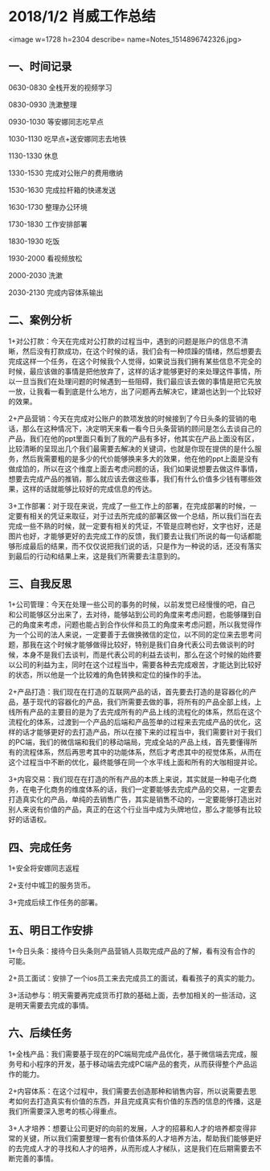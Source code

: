 # 2018/1/2 肖威工作总结
<image w=1728 h=2304 describe= name=Notes_1514896742326.jpg>
## 一、时间记录

0630-0830 全栈开发的视频学习

0830-0930 洗漱整理

0930-1030 等安娜同志吃早点

1030-1130 吃早点+送安娜同志去地铁

1130-1330 休息

1330-1530 完成对公账户的费用缴纳

1530-1630 完成拉杆箱的快递发送

1630-1730 整理办公环境

1730-1830 工作安排部署

1830-1930 吃饭

1930-2000 看视频放松

2000-2030 洗漱

2030-2130 完成内容体系输出

## 二、案例分析

1+对公打款：今天在完成对公打款的过程当中，遇到的问题是账户的信息不清晰，然后没有打款成功，在这个时候的话，我们会有一种烦躁的情绪，然后想要去完成这样一个任务，在这个时候我个人觉得，如果说当我们拥有某些信息不完全的时候，最应该做的事情是把他放弃了，这样的话才能够更好的来处理这件事情，所以一旦当我们在处理问题的时候遇到一些阻碍，我们最应该去做的事情是把它先放一放，让我看一看到底是什么地方，出了问题再去解决它，建湖也达到一个比较好的效果。

2+产品营销：今天在完成对公账户的款项发放的时候接到了今日头条的营销的电话，那么在这种情况下，决定明天来看一看今日头条营销的顾问是怎么去谈自己的产品，我们在他的ppt里面只看到了我的产品有多好，他其实在产品上面没有区，比较清晰的呈现出几个我们最需要去解决的关键词，也就是你现在提供的是什么服务，然后我需要粗的是多少的代价能够换来多大的效果，他在他的ppt上面是没有做成馅的，所以在这个维度上面去考虑问题的话，我们如果说想要去做这件事情，想要去完成产品的推销，那么就应该去做这些事，我们有什么价值多少钱有哪些效果，这样的话就能够比较好的完成信息的传达。

3+工作部署：对于现在来说，完成了一些工作上的部署，在完成部署的时候，一定要有相关的凭证来取征，对于过去所完成的部署区做一个总结，所以我们当在去完成一些不熟的时候，就一定要有相关的凭证，不管是应聘也好，文字也好，还是图片也好，才能够更好的去完成工作的反馈，我们要去让我们所说的每一句话都能够形成最后的结果，而不仅仅说把我们说的话，只是作为一种说的话，还没有落实到最后的行动和结果上来，这是我们所需要去注意到的。

## 三、自我反思

1+公司管理：今天在处理一些公司的事务的时候，以前发觉已经慢慢的吧，自己和公司能够区分出来了，去对待，能够站到公司的角度来考虑问题，也能够赚到自己的角度来考虑，问题也能占到合作伙伴和员工的角度来考虑问题，所以我觉得作为一个公司的法人来说，一定要善于去做换微信的定位，以不同的定位来去思考问题，那我在这个时候才能够做得比较好，特别是我们自身代表公司去做谈判的时候，本身不是我们去谈判，而是代表公司的利益去谈判，那么在这个时候的始终要以公司的利益为主，同时在这个过程当中，需要各种去完成艰苦，才能达到比较好的状态，所以他是一个比较难的角色转换和定位的操作的手法。

2+产品打造：我们现在在打造的互联网产品的话，首先要去打造的是容器化的产品，基于现代的容器化的产品，我们所需要去做的事，将所有的产品全部上线，上线所有产品的主要目的是为了去完成所有的产品上线的流程化的体系，然后在这个流程化的体系，过渡到一个产品的后端和产品签单的过程来去完成产品的优化，这样的话才能够更好的去打造产品，所以在接下来的过程当中，我们需要针对于我们的PC端，我们的微信端和我们的移动端局，完成全站的产品上线，首先要懂得所有的流程体系，然后再思考其中的功能体系，然后才考虑其中的视觉体系，从而在这个过程当中不断的优化，最终能够在同一个水平线上面和所有的大咖相提并论。

3+内容交易：我们现在在打造的所有产品的本质上来说，其实就是一种电子化商务，在电子化商务的维度体系的话，我们一定要能够去完成产品的交易，一定要去打造真实化的产品，单纯的去销售广告，其实是销售不动的，一定要能够打造出对别人来说有价值的产品，真正的在这个行业当中成为头牌地位，那么才能够有比较好的话语权。

## 四、完成任务

1+安全将安娜同志返程

2+支付中城卫的服务货币。

3+完成后续工作任务的部署。

## 五、明日工作安排

1+今日头条：接待今日头条则产品营销人员取完成产品的了解，看有没有合作的可能。

2+员工面试：安排了一个ios员工来去完成员工的面试，看看孩子的真实的能力。

3+活动参与：明天需要再完成货币打款的基础上面，去参加相关的一些活动，这是明天需要去完成的事情。

## 六、后续任务

1+全栈产品：我们需要基于现在的PC端局完成产品优化，基于微信端去完成，服务号和小程序的开发，基于移动端去完成PC端产品的套壳，从而获得整个产品运作的能力。

2+内容体系：在这个过程中，我们需要去创造那种和销售内容，所以说需要去思考如何去打造真实有价值的东西，并且完成真实有价值的东西的信息的传播，这是我们所需要深入思考的核心得重点。

3+人才培养：想要让公司更好的向前的发展，人才的招募和人才的培养都变得非常的关键，所以我们需要整理一套有价值体系的人才培养方法，帮助我们能够更好的去完成人才的寻找和人才的培养，从而形成人才梯队，这是我们在后期需要去不断完善的事情。
